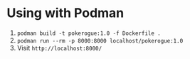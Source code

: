 # Using with Podman

1. `podman build -t pokerogue:1.0 -f Dockerfile .`
2. `podman run --rm -p 8000:8000 localhost/pokerogue:1.0`
3. Visit `http://localhost:8000/`

